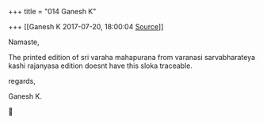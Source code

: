 +++
title = "014 Ganesh K"

+++
[[Ganesh K	2017-07-20, 18:00:04 [Source](https://groups.google.com/g/bvparishat/c/yx1padZ3c8M)]]



Namaste,

  

The printed edition of sri varaha mahapurana from varanasi sarvabharateya kashi rajanyasa edition doesnt have this sloka traceable.

  

regards,

Ganesh K.




